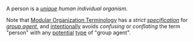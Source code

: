A person is a *[unique](https://github.com/gcassel/Modular-Organization-Terminology/blob/master/terms/unique.md) human individual organism*.

Note that [Modular Organization Terminology](https://github.com/gcassel/Modular-Organization-Terminology/) has a *strict [specification](https://github.com/gcassel/Modular-Organization-Terminology/blob/master/terms/specification.md)* for *[group agent](https://github.com/gcassel/Modular-Organization-Terminology/blob/master/compound-terms/group-agent.md)*, and [intentionally](https://github.com/gcassel/Modular-Organization-Terminology/blob/master/terms/intention.md) avoids *confusing* or *conflating* the term "person" with any [potential](https://github.com/gcassel/Modular-Organization-Terminology/blob/master/terms/potential.md) [type](https://github.com/gcassel/Modular-Organization-Terminology/blob/master/terms/type.md) of "group agent".
